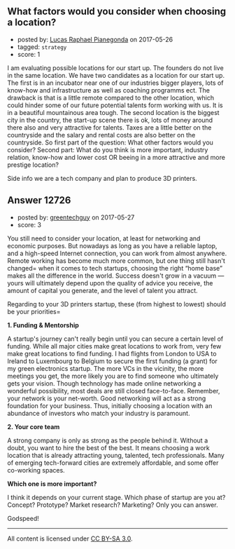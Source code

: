 ## What factors would you consider when choosing a location?

- posted by: [Lucas Raphael Pianegonda](https://stackexchange.com/users/10909545/lucas-raphael-pianegonda) on 2017-05-26
- tagged: `strategy`
- score: 1

I am evaluating possible locations for our start up. The founders do not live in the same location. We have two candidates as a location for our start up. The first is in an incubator near one of our industries bigger players, lots of know-how and infrastructure as well as coaching programms ect. The drawback is that is a little remote compared to the other location, which could hinder some of our future potential talents form working with us. It is in a beautiful mountainous area tough. The second location is the biggest city in the country, the start-up scene there is ok, lots of money around there also and very attractive for talents. Taxes are a little better on the countryside and the salary and rental costs are also better on the countryside. So first part of the question: What other factors would you consider? Second part: What do you think is more important, industry relation, know-how and lower cost OR beeing in a more attractive and more prestige location? 

Side info we are a tech company and plan to produce 3D printers.


## Answer 12726

- posted by: [greentechguy](https://stackexchange.com/users/5689178/greentechguy) on 2017-05-27
- score: 3

You still need to consider your location, at least for networking and economic purposes. But nowadays as long as you have a reliable laptop, and a high-speed Internet connection, you can work from almost anywhere. Remote working has become much more common, but one thing still hasn't changed= when it comes to tech startups, choosing the right “home base” makes all the difference in the world. Success doesn't grow in a vacuum — yours will ultimately depend upon the quality of advice you receive, the amount of capital you generate, and the level of talent you attract. 

Regarding to your 3D printers startup, these (from highest to lowest) should be your priorities=

**1. Funding & Mentorship**

A startup's journey can't really begin until you can secure a certain level of funding. While all major cities make great locations to work from, very few make great locations to find funding. I had flights from London to USA to Ireland to Luxembourg to Belgium to secure the first funding (a grant) for my green electronics startup. The more VCs in the vicinity, the more meetings you get, the more likely you are to find someone who ultimately gets your vision. Though technology has made online networking a wonderful possibility, most deals are still closed face-to-face. Remember, your network is your net-worth. Good networking will act as a strong foundation for your business. Thus, initially choosing a location with an abundance of investors who match your industry is paramount. 

**2. Your core team**

A strong company is only as strong as the people behind it. Without a doubt, you want to hire the best of the best. It means choosing a work location that is already attracting young, talented, tech professionals. Many of emerging tech-forward cities are extremely affordable, and some offer co-working spaces.

**Which one is more important?**

I think it depends on your current stage. Which phase of startup are you at? Concept? Prototype? Market research? Marketing? Only you can answer.

Godspeed!



---

All content is licensed under [CC BY-SA 3.0](https://creativecommons.org/licenses/by-sa/3.0/).
